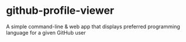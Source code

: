 github-profile-viewer
=====================

A simple command-line &amp; web app that displays preferred programming language for a given GitHub user
